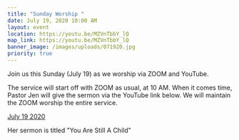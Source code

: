 ```yaml
---
title: "Sunday Worship "
date: July 19, 2020 10:00 AM
layout: event
location: https://youtu.be/MZVnTbbY_lQ
map_link: https://youtu.be/MZVnTbbY_lQ
banner_image: /images/uploads/071920.jpg
priority: true
---
```

Join us this Sunday (July 19) as we worship via ZOOM and YouTube.

The service will start off with ZOOM as usual, at 10 AM. When it comes time, Pastor Jen will give the sermon via the YouTube link below. We will maintain the ZOOM worship the entire service.

[July 19 2020](vqkx-xtu9-1abk-a8tv-ejvc)

Her sermon is titled "You Are Still A Child"